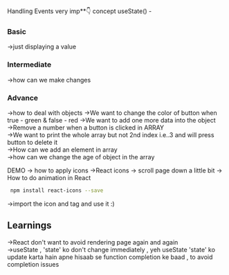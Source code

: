 Handling Events
very imp\*\*👇 concept
useState() -

### Basic

->just displaying a value

### Intermediate

->how can we make changes

### Advance

->how to deal with objects
->We want to change the color of button when true - green & false - red
->We want to add one more data into the object  
->Remove a number when a button is clicked in ARRAY  
->We want to print the whole array but not 2nd index i.e..3 and will press button to delete it  
->How can we add an element in array  
->how can we change the age of object in the array

DEMO
-> how to apply icons
->React icons -> scroll page down a little bit
-> How to do animation in React

```bash
 npm install react-icons --save
```

->import the icon and tag and use it :)

## Learnings

->React don't want to avoid rendering page again and again  
->useState , 'state' ko don't change immediately , yeh useState 'state' ko update karta hain apne hisaab se
function completion ke baad , to avoid completion issues
